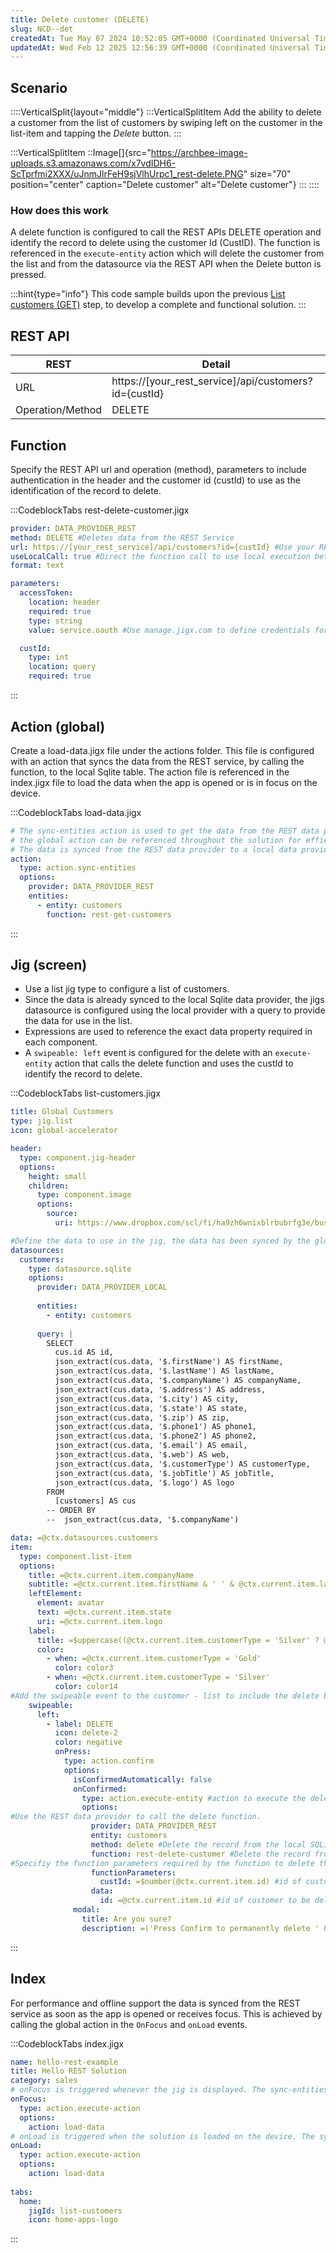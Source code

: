 ```yaml
---
title: Delete customer (DELETE)
slug: NCD--det
createdAt: Tue May 07 2024 10:52:05 GMT+0000 (Coordinated Universal Time)
updatedAt: Wed Feb 12 2025 12:56:39 GMT+0000 (Coordinated Universal Time)
---
```


## Scenario

::::VerticalSplit{layout="middle"}
:::VerticalSplitItem
Add the ability to delete a customer from the list of customers by swiping left on the customer in the list-item and tapping the *Delete* button.
:::

:::VerticalSplitItem
::Image[]{src="https://archbee-image-uploads.s3.amazonaws.com/x7vdIDH6-ScTprfmi2XXX/uJnmJlrFeH9sjVlhUrpc1_rest-delete.PNG" size="70" position="center" caption="Delete customer" alt="Delete customer"}
:::
::::

### How does this work

A delete function is configured to call the REST APIs DELETE operation and identify the record to delete using the customer Id (CustID). The function is referenced in the `execute-entity` action which will delete the customer from the list and from the datasource via the REST API when the Delete button is pressed.

:::hint{type="info"}
This code sample builds upon the previous [List customers (GET)](<./List customers _GET_.md>) step, to develop a complete and functional solution.
:::

## REST API

| **REST**         | **Detail**                                                 |
| ---------------- | ---------------------------------------------------------- |
| URL              | https\://\[your\_rest\_service]/api/customers?id=\{custId} |
| Operation/Method | DELETE                                                     |

## Function

Specify the REST API url and operation (method), parameters to include authentication in the header and the customer id (custId) to use as the identification of the record to delete.

:::CodeblockTabs
rest-delete-customer.jigx

```yaml
provider: DATA_PROVIDER_REST
method: DELETE #Deletes data from the REST Service
url: https://[your_rest_service]/api/customers?id={custId} #Use your REST service URL 
useLocalCall: true #Direct the function call to use local execution between the mobile device and the REST service
format: text

parameters:
  accessToken:
    location: header
    required: true
    type: string
    value: service.oauth #Use manage.jigx.com to define credentials for your solution

  custId:
    type: int
    location: query
    required: true
```
:::

## Action (global)

Create a load-data.jigx file under the actions folder. This file is configured with an action that syncs the data from the REST service, by calling the function, to the local Sqlite table. The action file is referenced in the index.jigx file to load the data when the app is opened or is in focus on the device.

:::CodeblockTabs
load-data.jigx

```yaml
# The sync-entities action is used to get the data from the REST data provider using the function.
# the global action can be referenced throughout the solution for effieicency and performance.
# The data is synced from the REST data provider to a local data provider on the device.
action: 
  type: action.sync-entities
  options:
    provider: DATA_PROVIDER_REST
    entities:
      - entity: customers
        function: rest-get-customers
```
:::

## Jig (screen)

- Use a list jig type to configure a list of customers.
- Since the data is already synced to the local Sqlite data provider, the jigs datasource is configured using the local provider with a query to provide the data for use in the list.
- Expressions are used to reference the exact data property required in each component.
- A `swipeable: left` event is configured for the delete with an `execute-entity` action that calls the delete function and uses the custId to identify the record to delete.

:::CodeblockTabs
list-customers.jigx

```yaml
title: Global Customers
type: jig.list
icon: global-accelerator

header:
  type: component.jig-header
  options:
    height: small
    children:
      type: component.image
      options:
        source:
          uri: https://www.dropbox.com/scl/fi/ha9zh6wnixblrbubrfg3e/business-5475661_640.jpg?rlkey=anemjh5c9qsspvzt5ri0i9hva&raw=1

#Define the data to use in the jig, the data has been synced by the global action to the local data provider from the REST Service  
datasources:
  customers: 
    type: datasource.sqlite
    options:
      provider: DATA_PROVIDER_LOCAL
  
      entities:
        - entity: customers
  
      query: |
        SELECT 
          cus.id AS id, 
          json_extract(cus.data, '$.firstName') AS firstName, 
          json_extract(cus.data, '$.lastName') AS lastName,
          json_extract(cus.data, '$.companyName') AS companyName,
          json_extract(cus.data, '$.address') AS address,
          json_extract(cus.data, '$.city') AS city,
          json_extract(cus.data, '$.state') AS state,
          json_extract(cus.data, '$.zip') AS zip,
          json_extract(cus.data, '$.phone1') AS phone1,
          json_extract(cus.data, '$.phone2') AS phone2,
          json_extract(cus.data, '$.email') AS email,
          json_extract(cus.data, '$.web') AS web,
          json_extract(cus.data, '$.customerType') AS customerType,
          json_extract(cus.data, '$.jobTitle') AS jobTitle,
          json_extract(cus.data, '$.logo') AS logo
        FROM 
          [customers] AS cus
        -- ORDER BY 
        --  json_extract(cus.data, '$.companyName')

data: =@ctx.datasources.customers
item:
  type: component.list-item
  options:
    title: =@ctx.current.item.companyName
    subtitle: =@ctx.current.item.firstName & ' ' & @ctx.current.item.lastName
    leftElement: 
      element: avatar
      text: =@ctx.current.item.state
      uri: =@ctx.current.item.logo
    label:
      title: =$uppercase((@ctx.current.item.customerType = 'Silver' ? @ctx.current.item.customerType:@ctx.current.item.customerType = 'Gold' ? @ctx.current.item.customerType:''))
      color:
        - when: =@ctx.current.item.customerType = 'Gold'
          color: color3
        - when: =@ctx.current.item.customerType = 'Silver'
          color: color14
#Add the swipeable event to the customer - list to include the delete button         
    swipeable:
      left:
        - label: DELETE
          icon: delete-2
          color: negative
          onPress: 
            type: action.confirm
            options:
              isConfirmedAutomatically: false
              onConfirmed:             
                type: action.execute-entity #action to execute the delete
                options:
#Use the REST data provider to call the delete function.                  
                  provider: DATA_PROVIDER_REST
                  entity: customers
                  method: delete #Delete the record from the local SQLite table
                  function: rest-delete-customer #Delete the record from the REST service
#Specifiy the function parameters required by the function to delete the customer, in this example custId                 
                  functionParameters:
                    custId: =$number(@ctx.current.item.id) #id of customer record to be deleted in REST service                 
                  data:  
                    id: =@ctx.current.item.id #id of customer to be deleted from local data provider
              modal:
                title: Are you sure?
                description: =('Press Confirm to permanently delete ' & @ctx.current.item.companyName)
```
:::

## Index

For performance and offline support the data is synced from the REST service as soon as the app is opened or receives focus. This is achieved by calling the global action in the `OnFocus` and `onLoad` events.

:::CodeblockTabs
index.jigx

```yaml
name: hello-rest-example
title: Hello REST Solution
category: sales
# onFocus is triggered whenever the jig is displayed. The sync-entities action in the global action calls the Jigx REST function and populates the local SQLite tables on the device with the data returned from REST service
onFocus: 
  type: action.execute-action
  options:
    action: load-data
# onLoad is triggered when the solution is loaded on the device. The sync-entities action in the global action calls the Jigx REST function and populates the local SQLite tables on the device with the data returned from REST service        
onLoad: 
  type: action.execute-action
  options:
    action: load-data
    
tabs:
  home:
    jigId: list-customers
    icon: home-apps-logo
```
:::

